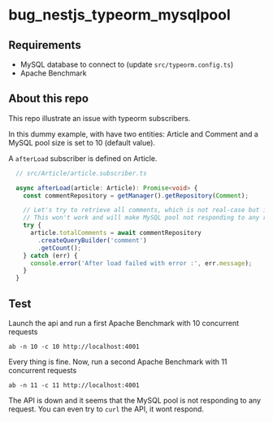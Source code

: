 # bug_nestjs_typeorm_mysqlpool

## Requirements

- MySQL database to connect to (update `src/typeorm.config.ts`)
- Apache Benchmark

## About this repo

This repo illustrate an issue with typeorm subscribers.

In this dummy example, with have two entities: Article and Comment and a MySQL pool size is set to 10 (default value).

A `afterLoad` subscriber is defined on Article.

```typescript
  // src/Article/article.subscriber.ts

  async afterLoad(article: Article): Promise<void> {
    const commentRepository = getManager().getRepository(Comment);

    // Let's try to retrieve all comments, which is not real-case but it's just to illustrate...
    // This won't work and will make MySQL pool not responding to any requests
    try {
      article.totalComments = await commentRepository
        .createQueryBuilder('comment')
        .getCount();
    } catch (err) {
      console.error('After load failed with error :', err.message);
    }
  }
```

## Test

Launch the api and run a first Apache Benchmark with 10 concurrent requests

```
ab -n 10 -c 10 http://localhost:4001
```

Every thing is fine.
Now, run a second Apache Benchmark with 11 concurrent requests

```
ab -n 11 -c 11 http://localhost:4001
```

The API is down and it seems that the MySQL pool is not responding to any request. You can even try to `curl` the API, it wont respond.
